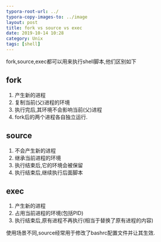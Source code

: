 ```yaml
---
typora-root-url: ../
typora-copy-images-to: ../image
layout: post
title: fork vs source vs exec
date: 2019-10-14 10:28
category: Unix
tags: [shell]
---
```


fork,source,exec都可以用来执行shell脚本,他们区别如下



## fork

1. 产生新的进程
2. 复制当前(父)进程的环境
3. 执行完后,其环境不会影响当前(父)进程
4. fork后的两个进程各自独立运行.



## source

1. 不会产生新的进程
2. 继承当前进程的环境
3. 执行结束后,它的环境会被保留
4. 执行结束后,继续执行后面脚本



## exec

1. 产生新的进程
2. 占用当前进程的环境(包括PID)
3. 执行结束后,原有进程不再执行(相当于替换了原有进程的内容)



使用场景不同,source经常用于修改了bashrc配置文件并让其生效.